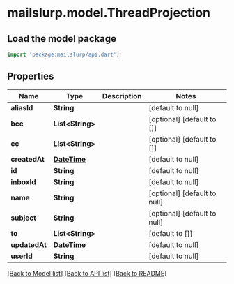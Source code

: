 # mailslurp.model.ThreadProjection

## Load the model package
```dart
import 'package:mailslurp/api.dart';
```

## Properties
Name | Type | Description | Notes
------------ | ------------- | ------------- | -------------
**aliasId** | **String** |  | [default to null]
**bcc** | **List&lt;String&gt;** |  | [optional] [default to []]
**cc** | **List&lt;String&gt;** |  | [optional] [default to []]
**createdAt** | [**DateTime**](DateTime.md) |  | [default to null]
**id** | **String** |  | [default to null]
**inboxId** | **String** |  | [default to null]
**name** | **String** |  | [optional] [default to null]
**subject** | **String** |  | [optional] [default to null]
**to** | **List&lt;String&gt;** |  | [default to []]
**updatedAt** | [**DateTime**](DateTime.md) |  | [default to null]
**userId** | **String** |  | [default to null]

[[Back to Model list]](../README.md#documentation-for-models) [[Back to API list]](../README.md#documentation-for-api-endpoints) [[Back to README]](../README.md)


